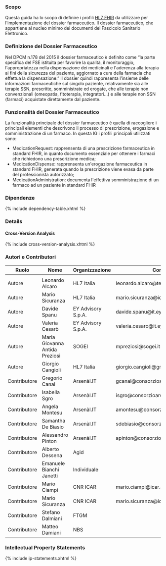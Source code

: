 ### Scopo

Questa guida ha lo scopo di definire i profili [HL7 FHIR](http://hl7.org/fhir) da utilizzare per l'implementazione del dossier farmaceutico. Il dossier farmaceutico, che appartiene al nucleo minimo dei documenti del Fascicolo Sanitario Elettronico.

### Definizione del Dossier Farmaceutico

Nel DPCM n.178 del 2015 il dossier farmaceutico è definito come “la parte specifica del FSE istituita per favorire la qualità, il monitoraggio, l'appropriatezza nella dispensazione dei medicinali e l'aderenza alla terapia ai fini della sicurezza del paziente, aggiornato a cura della farmacia che effettua la dispensazione.”
Il dossier quindi rappresenta l’insieme delle informazioni farmaceutiche sul singolo paziente, relativamente sia alle terapie SSN, prescritte, somministrate ed erogate, che alle terapie non convenzionali (omeopatia, fitoterapia, integratori…) e alle terapie non SSN (farmaci) acquistate direttamente dal paziente.

<!-- In linea con gli scopi definiti dal DPCM sopra riportato, il dossier farmaceutico ha funzioni esclusivamente cliniche, e in particolare per la valutazione dell'appropriatezza nella dispensazione dei medicinali e dell'aderenza alla terapia ai fini della sicurezza del paziente, è necessario che il dossier rappresenti l’insieme delle informazioni farmaceutiche sul singolo paziente, relativamente sia alle terapie SSN, prescritte, somministrate ed erogate, che alle terapie non convenzionali (omeopatia, fitoterapia, integratori…) e alle terapie non SSN (farmaci) acquistate direttamente dal paziente.

Per garantire i fini sopra descritti, è necessario prevedere che il dossier farmaceutico venga aggiornato e sia consultabile, nel rispetto della privacy secondo quanto previsto dal DPCM n. 178 del 2015, da tutti gli attori che sono coinvolti nella terapia seguita dal paziente convenzionale e non, oltre al solo farmacista, in deroga a quanto indicato nel DPCM stesso. -->

### Funzionalità del Dossier Farmaceutico
La funzionalità principale del dossier farmaceutico è quella di raccogliere i principali elementi che descrivono il processo di prescrizione, erogazione e somministrazione di un farmaco. In questa IG i profili principali utilizzati sono:

- MedicationRequest: rapprensenta di una prescrizione farmaceutica in standard FHIR, in quanto documento essenziale per ottenere i farmaci che richiedono una prescrizione medica;
- MedicationDispense: rapprensenta un'erogazione farmaceutica in standard FHIR, generata quando la prescrizione viene evasa da parte del professionista autorizzato;
- MedicationAdministration: documenta l'effettiva somministrazione di un farmaco ad un paziente in standard FHIR 

<!-- La funzionalità principale del dossier farmaceutico, per evitare che diventi un contenitore di dati poco fruibili per le finalità cliniche ad esso associato, dovrà restituire tramite una funzionalità definita “on demand”, denominata “Medication List”, il riassunto delle informazioni principali inserite all’interno del dossier farmaceutico in un certo arco temporale. L’alimentazione dei contenuti all’interno del dossier farmaceutico e la loro visualizzazione è vincolata alle fasi di implementazione precedentemente descritte.

Il “Medication List” non sarà un documento in quanto, per sua natura non è possibile definire un titolare unico delle informazioni mostrate tramite questa funzionalità “on demand”.

Le funzionalità aggiuntive esemplificative che potranno essere implementate sono:
  - verificare l’appropriatezza d’uso dei farmaci in base alle terapie prescritte, erogate, somministrate al paziente;

  - verificare l’aderenza alla terapia, sia in termini di prescritto/erogato che di giorni di esposizione ad uno specifico trattamento in un dato periodo di osservazione. L’aderenza inoltre è supportata dalle informazioni che le singole Regioni possono autonomamente gestire in merito alla compilazione di questionari e di algoritmi per valutare l’aderenza della terapia;
  - dare informazioni sull’interazione tra farmaci: questa funzionalità permette di segnalare eventuali interazioni fra i farmaci prescritti e erogati sia in fase di prescrizione che di erogazione;
  - ricordare l’assunzione dei farmaci con la possibilità da parte dell’utente anche di contrassegnare che l’assunzione/somministrazione sia avvenuta;
  - favorire la ricognizione/riconciliazione terapeutica. Questo processo è fondamentale nel passaggio ad un diverso care setting del paziente per garantire la sicurezza della terapia;
  - dare supporto a progetti Regionali ai fini del dossier farmaceutico.  

Le funzionalità eventualmente implementate dalle singole Regioni saranno disponibili solo all'interno delle stesse fintanto ché non verranno stabilite le caratteristiche tecniche per consentirne la fruibilità a livello nazionale. -->

### Dipendenze
{% include dependency-table.xhtml %}

### Details
#### Cross-Version Analysis
{% include cross-version-analysis.xhtml %}


### Autori e Contributori

<table>
<thead>
<tr class="header">
<th>Ruolo</th>
<th>Nome</th>
<th>Organizzazione</th>
<th>Contatto</th>
</tr>
</thead>
<tbody>
<tr class="even">
<td></td>
<td></td>
<td></td>
<td></td>
</tr>
<tr class="odd">
<td>Autore</td>
<td>Leonardo Alcaro</td>
<td>HL7 Italia</td>
<td>leonardo.alcaro@teamdigitale.governo.it</td>
</tr>
<tr class="even">
<td>Autore</td>
<td>Mario Sicuranza</td>
<td>HL7 Italia</td>
<td>mario.sicuranza@icar.cnr.it</td>
</tr>
<tr class="odd">
<td>Autore</td>
<td>Davide Spanu</td>
<td>EY Advisory S.p.A.</td>
<td>davide.spanu@it.ey.com</td>
</tr>
<tr class="odd">
<td>Autore</td>
<td>Valeria Cesarò</td>
<td>EY Advisory S.p.A.</td>
<td>valeria.cesaro@it.ey.com</td>
</tr>
<tr class="even">
<td>Autore</td>
<td>Maria Giovanna Antida Preziosi</td>
<td>SOGEI</td>
<td>mpreziosi@sogei.it</td>
</tr>
<tr class="odd">
<td>Autore</td>
<td>Giorgio Cangioli</td>
<td>HL7 Italia</td>
<td>giorgio.cangioli@gmail.com</td>
</tr>
<tr class="odd">
<td>Contributore</td>
<td>Gregorio Canal</td>
<td>Arsenàl.IT</td>
<td>gcanal@consorzioarsenal.it</td>
</tr>
<tr class="even">
<td>Contributore</td>
<td>Isabella Sgro</td>
<td>Arsenàl.IT</td>
<td>isgro@consorzioarsenal.it</td>
</tr>
<tr class="odd">
<td>Contributore</td>
<td>Angela Montesu</td>
<td>Arsenàl.IT</td>
<td>amontesu@consorzioarsenal.it</td>
</tr>
<tr class="even">
<td>Contributore</td>
<td>Samantha De Biasio</td>
<td>Arsenàl.IT</td>
<td>sdebiasio@consorzioarsenal.it</td>
</tr>
<tr class="odd">
<td>Contributore</td>
<td>Alessandro Pinton</td>
<td>Arsenàl.IT</td>
<td>apinton@consorzioarsenal.it</td>
</tr>
<tr class="even">
<td>Contributore</td>
<td>Alberto Dessena</td>
<td>Agid</td>
<td></td>
</tr>
<tr class="even">
<td>Contributore</td>
<td>Emanuele Bianchi Janetti</td>
<td>Individuale</td>
<td></td>
</tr>
<tr class="odd">
<td>Contributore</td>
<td>Mario Ciampi</td>
<td>CNR ICAR</td>
<td>mario.ciampi@icar.cnr.it</td>
</tr>
<tr class="even">
<td>Contributore</td>
<td>Mario Sicuranza</td>
<td>CNR ICAR</td>
<td>mario.sicuranza@icar.cnr.it</td>
</tr>
<tr class="odd">
<td>Contributore</td>
<td>Stefano Dalmiani</td>
<td>FTGM</td>
<td></td>
</tr>
<tr class="even">
<td>Contributore</td>
<td>Matteo Damiani</td>
<td>NBS</td>
<td></td>
</tr>
</tbody>
</table>

### Intellectual Property Statements
{% include ip-statements.xhtml %}